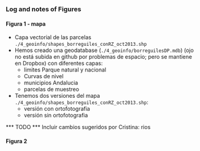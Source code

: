 ### Log and notes of Figures
#### Figura 1 - mapa 
* Capa vectorial de las parcelas `./4_geoinfo/shapes_borreguiles_conRZ_oct2013.shp`
* Hemos creado una geodatabase (`./4_geoinfo/borreguilesDP.mdb`) (ojo no está subida en github por problemas de espacio; pero se mantiene en Dropbox) con diferentes capas: 
	* limites Parque natural y nacional
	* Curvas de nivel 
	* municipios Andalucia 
	* parcelas de muestreo 
* Tenemos dos versiones del mapa `./4_geoinfo/shapes_borreguiles_conRZ_oct2013.shp`:
	* versión con ortofotografia
	* versión sin ortofotografia 

*** TODO *** Incluir cambios sugeridos por Cristina: rios

#### Figura 2 

